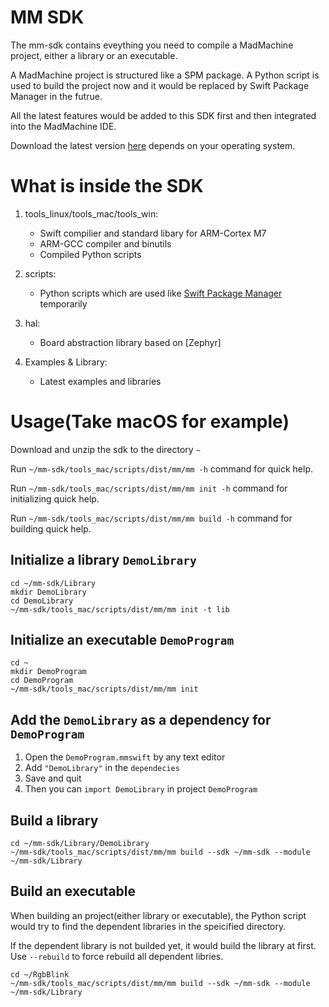 # MM SDK

The mm-sdk contains eveything you need to compile a MadMachine project, either a library or an executable.

A MadMachine project is structured like a SPM package. A Python script is used to build the project now and it would be replaced by Swift Package Manager in the futrue.

All the latest features would be added to this SDK first and then integrated into the MadMachine IDE.

Download the latest version [here]() depends on your operating system.

# What is inside the SDK

1. tools\_linux/tools\_mac/tools\_win:

   * Swift compilier and standard libary for ARM-Cortex M7
   * ARM-GCC compiler and binutils
   * Compiled Python scripts

2. scripts:

   * Python scripts which are used like [Swift Package Manager](https://swift.org/package-manager) temporarily

3. hal:

   * Board abstraction library based on [Zephyr]

4. Examples & Library:

   * Latest examples and libraries

# Usage(Take macOS for example)

Download and unzip the sdk to the directory `~`

Run `~/mm-sdk/tools_mac/scripts/dist/mm/mm -h` command for quick help.

Run `~/mm-sdk/tools_mac/scripts/dist/mm/mm init -h` command for initializing quick help.

Run `~/mm-sdk/tools_mac/scripts/dist/mm/mm build -h` command for building quick help.

## Initialize a library `DemoLibrary`

```shell
cd ~/mm-sdk/Library
mkdir DemoLibrary
cd DemoLibrary
~/mm-sdk/tools_mac/scripts/dist/mm/mm init -t lib
```

## Initialize an executable `DemoProgram`

```shell
cd ~
mkdir DemoProgram
cd DemoProgram
~/mm-sdk/tools_mac/scripts/dist/mm/mm init
```

## Add the `DemoLibrary` as a dependency for `DemoProgram`

1. Open the `DemoProgram.mmswift` by any text editor
2. Add `"DemoLibrary"` in the `dependecies`
3. Save and quit
4. Then you can `import DemoLibrary` in project `DemoProgram`


## Build a library

```shell
cd ~/mm-sdk/Library/DemoLibrary
~/mm-sdk/tools_mac/scripts/dist/mm/mm build --sdk ~/mm-sdk --module ~/mm-sdk/Library
```

## Build an executable

When building an project(either library or executable), the Python script would try to find the dependent libraries in the speicified directory.

If the dependent library is not builded yet, it would build the library at first. Use `--rebuild` to force rebuild all dependent libries.

```shell
cd ~/RgbBlink
~/mm-sdk/tools_mac/scripts/dist/mm/mm build --sdk ~/mm-sdk --module ~/mm-sdk/Library
```


